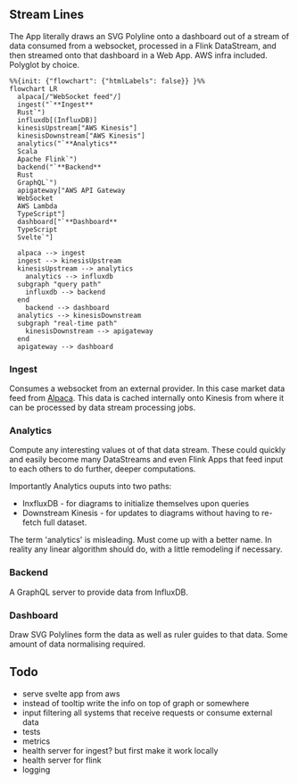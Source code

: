 ## Stream Lines

The App literally draws an SVG Polyline onto a dashboard out of a stream of data consumed from a websocket, processed in a Flink DataStream, and then streamed onto that dashboard in a Web App. AWS infra included. Polyglot by choice.

```mermaid
%%{init: {"flowchart": {"htmlLabels": false}} }%%
flowchart LR
  alpaca[/"WebSocket feed"/]
  ingest("`**Ingest**
  Rust`")
  influxdb[(InfluxDB)]
  kinesisUpstream["AWS Kinesis"]
  kinesisDownstream["AWS Kinesis"]
  analytics("`**Analytics**
  Scala
  Apache Flink`")
  backend("`**Backend**
  Rust
  GraphQL`")
  apigateway["AWS API Gateway
  WebSocket
  AWS Lambda
  TypeScript"]
  dashboard["`**Dashboard**
  TypeScript
  Svelte`"]

  alpaca --> ingest
  ingest --> kinesisUpstream
  kinesisUpstream --> analytics
    analytics --> influxdb
  subgraph "query path"
    influxdb --> backend
  end
    backend --> dashboard
  analytics --> kinesisDownstream
  subgraph "real-time path"
    kinesisDownstream --> apigateway
  end
  apigateway --> dashboard
```

### Ingest

Consumes a websocket from an external provider. In this case market data feed from [Alpaca](https://alpaca.markets/data). This data is cached internally onto Kinesis from where it can be processed by data stream processing jobs.

### Analytics

Compute any interesting values ot of that data stream. These could quickly and easily become many DataStreams and even Flink Apps that feed input to each others to do further, deeper computations.

Importantly Analytics ouputs into two paths:

- InxfluxDB - for diagrams to initialize themselves upon queries
- Downstream Kinesis - for updates to diagrams without having to re-fetch full dataset.

The term 'analytics' is misleading. Must come up with a better name. In reality any linear algorithm should do, with a little remodeling if necessary.

### Backend

A GraphQL server to provide data from InfluxDB.

### Dashboard

Draw SVG Polylines form the data as well as ruler guides to that data. Some amount of data normalising required.

## Todo

- serve svelte app from aws
- instead of tooltip write the info on top of graph or somewhere
- input filtering all systems that receive requests or consume external data
- tests
- metrics
- health server for ingest? but first make it work locally
- health server for flink
- logging
